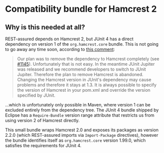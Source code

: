 # Compatibility bundle for Hamcrest 2

## Why is this needed at all?

REST-assured depends on Hamcrest 2, but JUnit 4 has a direct dependency on version 1 of the `org.hamcrest.core` bundle. This is not going to go away any time soon, according to [this comment](https://github.com/junit-team/junit4/issues/1665#issuecomment-753528275):

> Our plan was to remove the dependency to Hamcrest completely (see [#1145](https://github.com/junit-team/junit4/issues/1145)). Unfortunately that is not easy. In the meantime JUnit Jupiter was released and we recommend developers to switch to JUnit Jupiter. Therefore the plan to remove Hamcrest is abandoned.
Changing the Hamcrest version in JUnit's dependency may cause problems and therefore it stays at 1.3. It is always possible to specify the version of Hamcrest in your pom.xml and override the version specified by JUnit.

...which is unfortunately only possible in Maven, where version 1 can be excluded entirely from the dependency tree. The JUnit 4 bundle shipped by Eclipse has a `Require-Bundle` version range attribute that restricts us from using version 2 of Hamcrest directly.

This small bundle wraps Hamcrest 2.0 and exposes its packages as version 2.2.0 (which REST-assured imports via `Import-Package` directives), however the bundle identifies itself as `org.hamcrest.core` version 1.99.0, which satisfies the requirements for JUnit 4.
